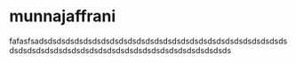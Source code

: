 # munnajaffrani
fafasfsadsdsdsdsdsdsdsdsdsdsdsdsdsdsdsdsdsdsdsdsdsdsdsdsdsdsdsdsdsdsdsdsdsdsdsdsdsdsdsdsdsdsdsdsdsdsdsdsdsdsdsdsds
